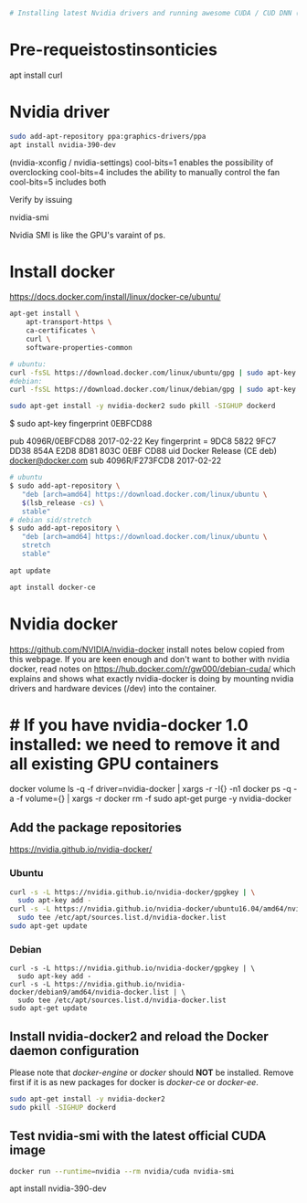 
```python
# Installing latest Nvidia drivers and running awesome CUDA / CUD DNN (deep neural network) using Docker
```

# Pre-requeistostinsonticies

apt install curl

# Nvidia driver

```bash
sudo add-apt-repository ppa:graphics-drivers/ppa
apt install nvidia-390-dev
```

(nvidia-xconfig / nvidia-settings)
cool-bits=1 enables the possibility of overclocking
cool-bits=4 includes the ability to manually control the fan
cool-bits=5 includes both

Verify by issuing

nvidia-smi    

Nvidia SMI is like the GPU's varaint of ps. 

# Install docker

https://docs.docker.com/install/linux/docker-ce/ubuntu/

```bash
apt-get install \
    apt-transport-https \
    ca-certificates \
    curl \
    software-properties-common

# ubuntu:
curl -fsSL https://download.docker.com/linux/ubuntu/gpg | sudo apt-key add -
#debian:
curl -fsSL https://download.docker.com/linux/debian/gpg | sudo apt-key add -

sudo apt-get install -y nvidia-docker2 sudo pkill -SIGHUP dockerd
```

$ sudo apt-key fingerprint 0EBFCD88

pub   4096R/0EBFCD88 2017-02-22
      Key fingerprint = 9DC8 5822 9FC7 DD38 854A  E2D8 8D81 803C 0EBF CD88
uid                  Docker Release (CE deb) <docker@docker.com>
sub   4096R/F273FCD8 2017-02-22


```bash
# ubuntu
$ sudo add-apt-repository \
   "deb [arch=amd64] https://download.docker.com/linux/ubuntu \
   $(lsb_release -cs) \
   stable"
# debian sid/stretch
$ sudo add-apt-repository \
   "deb [arch=amd64] https://download.docker.com/linux/ubuntu \
   stretch
   stable"
   
apt update

apt install docker-ce
```


# Nvidia docker 

https://github.com/NVIDIA/nvidia-docker install notes below copied from this webpage. If you are keen enough and don't want to bother with nvidia docker, read notes on https://hub.docker.com/r/gw000/debian-cuda/ which explains and shows what exactly nvidia-docker is doing by mounting nvidia drivers and hardware devices (/dev) into the container. 


# # If you have nvidia-docker 1.0 installed: we need to remove it and all existing GPU containers
docker volume ls -q -f driver=nvidia-docker | xargs -r -I{} -n1 docker ps -q -a -f volume={} | xargs -r docker rm -f
sudo apt-get purge -y nvidia-docker

## Add the package repositories

https://nvidia.github.io/nvidia-docker/

### Ubuntu 
```bash
curl -s -L https://nvidia.github.io/nvidia-docker/gpgkey | \
  sudo apt-key add -
curl -s -L https://nvidia.github.io/nvidia-docker/ubuntu16.04/amd64/nvidia-docker.list | \
  sudo tee /etc/apt/sources.list.d/nvidia-docker.list
sudo apt-get update
```

### Debian

```
curl -s -L https://nvidia.github.io/nvidia-docker/gpgkey | \
  sudo apt-key add -
curl -s -L https://nvidia.github.io/nvidia-docker/debian9/amd64/nvidia-docker.list | \
  sudo tee /etc/apt/sources.list.d/nvidia-docker.list
sudo apt-get update
```


## Install nvidia-docker2 and reload the Docker daemon configuration

Please note that *docker-engine* or *docker* should **NOT** be installed. Remove first if it is as new packages for docker is *docker-ce* or *docker-ee*.

```bash
sudo apt-get install -y nvidia-docker2
sudo pkill -SIGHUP dockerd
```

## Test nvidia-smi with the latest official CUDA image

```bash
docker run --runtime=nvidia --rm nvidia/cuda nvidia-smi
```


apt install nvidia-390-dev




